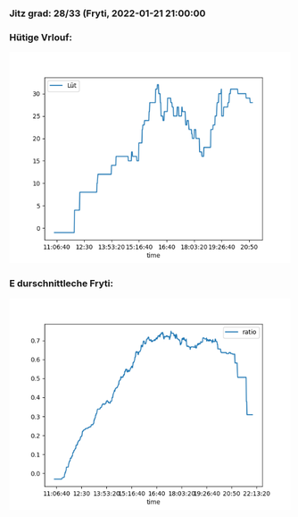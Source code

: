 ### Jitz grad: 28/33 (Fryti, 2022-01-21 21:00:00

### Hütige Vrlouf:
![Graph](Today.png)

### E durschnittleche Fryti:
![Graph](Fryti.png)